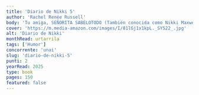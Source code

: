 ```yaml
---
title: 'Diario de Nikki 5'
author: 'Rachel Renée Russell'
body: 'Tu amiga, SEÑORITA SABELOTODO (También conocida como Nikki Maxwell, experta en ligues y otros asuntos de vital importancia para mis mejores amigas).'
cover: 'https://m.media-amazon.com/images/I/81lGj1x1kpL._SY522_.jpg'
alt: 'Diario de Nikki'
monthRead: urtarrila
tags: ['Humor']
concorrente: 'unai'
slug: 'diario-de-nikki-5'
punti: 2
yearRead: 2025
type: book
pages: 150
featured: false
---
```

